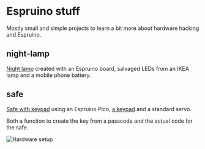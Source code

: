 # Espruino stuff

Mostly small and simple projects to learn a bit more about hardware hacking and Espruino.

## night-lamp
[Night lamp](./night-lamp) created with an Espruino board, salvaged LEDs from an IKEA lamp and a mobile phone battery.

## safe
[Safe with keypad](./safe) using an Espruino Pico, [a keypad](https://www.digikey.no/no/products/detail/adafruit-industries-llc/419/5353596?so=85574670) and a standard servo.

Both a funciton to create the key from a passcode and the actual code for the safe. 

![Hardware setup](https://github.com/eklem/espruino-stuff/blob/trunk/safe/espruino-safe-hardware-setup.jpg)
